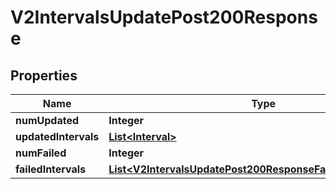 

# V2IntervalsUpdatePost200Response


## Properties

| Name | Type | Description | Notes |
|------------ | ------------- | ------------- | -------------|
|**numUpdated** | **Integer** |  |  [optional] |
|**updatedIntervals** | [**List&lt;Interval&gt;**](Interval.md) |  |  [optional] |
|**numFailed** | **Integer** |  |  [optional] |
|**failedIntervals** | [**List&lt;V2IntervalsUpdatePost200ResponseFailedIntervalsInner&gt;**](V2IntervalsUpdatePost200ResponseFailedIntervalsInner.md) |  |  [optional] |



